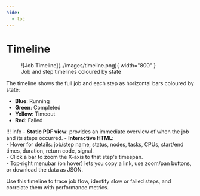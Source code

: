 ```yaml
---
hide:
  - toc
---
```

# Timeline

<figure markdown>
  ![Job Timeline](../images/timeline.png){ width="800" }
  <figcaption>Job and step timelines coloured by state</figcaption>
</figure>

The timeline shows the full job and each step as horizontal bars coloured by state:

- **Blue**: Running  
- **Green**: Completed  
- **Yellow**: Timeout  
- **Red**: Failed

!!! info
    - **Static PDF view**: provides an immediate overview of when the job and its steps occurred.
    - **Interactive HTML**:  
        - Hover for details: job/step name, status, nodes, tasks, CPUs, start/end times, duration, return code, signal.  
        - Click a bar to zoom the X‑axis to that step's timespan.  
        - Top‑right menubar (on hover) lets you copy a link, use zoom/pan buttons, or download the data as JSON.

Use this timeline to trace job flow, identify slow or failed steps, and correlate them with performance metrics.


